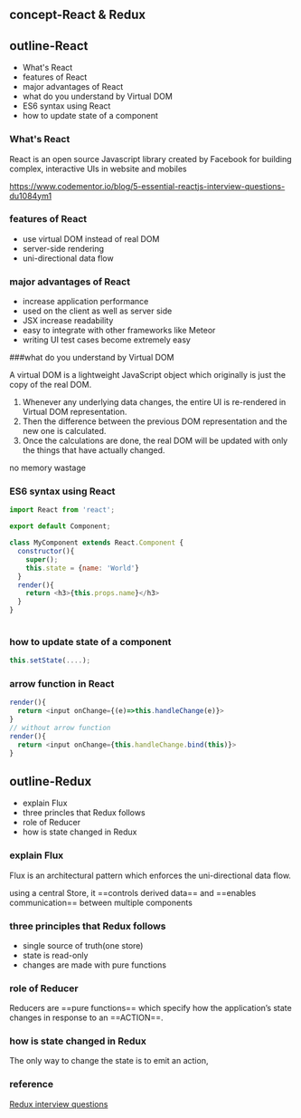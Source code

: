 ## concept-React & Redux

## outline-React

- What's React
- features of React
- major advantages of React
- what do you understand by Virtual DOM
- ES6 syntax using React
- how to update state of a component




### What's React

React is an open source Javascript library created by Facebook for building complex, interactive UIs in website and mobiles

https://www.codementor.io/blog/5-essential-reactjs-interview-questions-du1084ym1




### features of React

- use virtual DOM instead of real DOM
- server-side rendering
- uni-directional data flow





### major advantages of React

- increase application performance
- used on the client as well as server side
- JSX increase readability
- easy to integrate with other frameworks like Meteor
- writing UI test cases become extremely easy





###what do you understand by Virtual DOM

A virtual DOM is a lightweight JavaScript object which originally is just the copy of the real DOM.

1. Whenever any underlying data changes, the entire UI is re-rendered in Virtual DOM representation.
2. Then the difference between the previous DOM representation and the new one is calculated.
3. Once the calculations are done, the real DOM will be updated with only the things that have actually changed. 

no memory wastage



### ES6 syntax using React

```javascript
import React from 'react';

export default Component;

class MyComponent extends React.Component {
  constructor(){
    super();
    this.state = {name: 'World'}
  }
  render(){
    return <h3>{this.props.name}</h3>
  }
}
  
```



### how to update state of a component

```javascript
this.setState(....);
```



### arrow function in React

```javascript
render(){
  return <input onChange={(e)=>this.handleChange(e)}>
}
// without arrow function
render(){
  return <input onChange={this.handleChange.bind(this)}>
} 
```



## outline-Redux

- explain Flux
- three princles that Redux follows
- role of Reducer
- how is state changed in Redux



### explain Flux

Flux is an architectural pattern which enforces the uni-directional data flow. 

using a central Store, it ==controls derived data== and ==enables communication== between multiple components 



### three principles that Redux follows

- single source of truth(one store)
- state is read-only
- changes are made with pure functions





### role of Reducer

Reducers are ==pure functions== which specify how the application’s state changes in response to an ==ACTION==.



### how is state changed in Redux

The only way to change the state is to emit an action,





### reference

[Redux interview questions](http://www.punch.cool/community/questions-answers/engineering/redux/)



